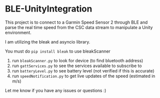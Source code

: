 # BLE-UnityIntegration
This project is to connect to a Garmin Speed Sensor 2 through BLE and parse the real time speed from the CSC data stream to manipulate a Unity environment.

I am utilizing the bleak and asyncio library. 

You must do `pip install bleak` to use bleakScanner

1) run `bleakScanner.py` to look for device (to find bluetooth address)
2) run `gattServices.py` to see the services available to subscribe to
3) run `batteryLevel.py` to see battery level (not verified if this is accurate)
4) run `speedNotification.py` to get live updates of the speed (estimated in m/s)

Let me know if you have any issues or questions :)

